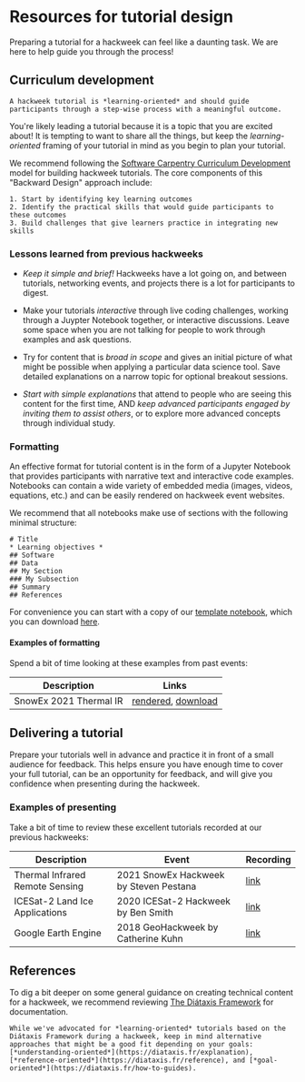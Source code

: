 # Resources for tutorial design

Preparing a tutorial for a hackweek can feel like a daunting task. We are here to help guide you through the process! 

## Curriculum development

```{important}
A hackweek tutorial is *learning-oriented* and should guide participants through a step-wise process with a meaningful outcome.
```

You're likely leading a tutorial because it is a topic that you are excited about! It is tempting to want to share all the things, but keep the *learning-oriented* framing of your tutorial in mind as you begin to plan your tutorial.

We recommend following the [Software Carpentry Curriculum Development](https://carpentries.github.io/curriculum-development/) model for building hackweek tutorials. The core components of this "Backward Design" approach include:

```{note}
1. Start by identifying key learning outcomes
2. Identify the practical skills that would guide participants to these outcomes
3. Build challenges that give learners practice in integrating new skills
```

### Lessons learned from previous hackweeks

* *Keep it simple and brief!* Hackweeks have a lot going on, and between tutorials, networking events, and projects there is a lot for participants to digest.

* Make your tutorials *interactive* through live coding challenges, working through a Juypter Notebook together, or interactive discussions. Leave some space when you are not talking for people to work through examples and ask questions.

* Try for content that is *broad in scope* and gives an initial picture of what might be possible when applying a particular data science tool. Save detailed explanations on a narrow topic for optional breakout sessions.

* *Start with simple explanations* that attend to people who are seeing this content for the first time, AND *keep advanced participants engaged by inviting them to assist others*, or to explore more advanced concepts through individual study.


### Formatting

An effective format for tutorial content is in the form of a Jupyter Notebook that provides participants with narrative text and interactive code examples. Notebooks can contain a wide variety of embedded media (images, videos, equations, etc.) and can be easily rendered on hackweek event websites.

We recommend that all notebooks make use of sections with the following minimal structure:
```
# Title
* Learning objectives *
## Software
## Data
## My Section
### My Subsection
## Summary
## References
```

For convenience you can start with a copy of our [template notebook](https://uwhackweek.github.io/jupyterbook-template/tutorials/example/tutorial-notebook.html), which you can download [here](https://github.com/uwhackweek/jupyterbook-template/raw/main/book/tutorials/example/tutorial-notebook.ipynb).


#### Examples of formatting

Spend a bit of time looking at these examples from past events:

| Description | Links |
| - | - |
| SnowEx 2021 Thermal IR | [rendered](https://snowex-hackweek.github.io/website/tutorials/thermal-ir/thermal-ir-tutorial.html), [download](https://github.com/snowex-hackweek/website/raw/main/book/tutorials/thermal-ir/thermal-ir-tutorial.ipynb) |


## Delivering a tutorial

Prepare your tutorials well in advance and practice it in front of a small audience for feedback. This helps ensure you have enough time to cover your full tutorial, can be an opportunity for feedback, and will give you confidence when presenting during the hackweek.

### Examples of presenting
Take a bit of time to review these excellent tutorials recorded at our previous hackweeks:

| Description | Event | Recording |
| - | - | - |
| Thermal Infrared Remote Sensing | 2021 SnowEx Hackweek by Steven Pestana | [link](https://www.youtube.com/watch?v=dkI0pVYclt0) |
| ICESat-2 Land Ice Applications | 2020 ICESat-2 Hackweek by Ben Smith | [link](https://www.youtube.com/watch?v=qtkVd2xc-U8) |
| Google Earth Engine | 2018 GeoHackweek by Catherine Kuhn | [link](https://www.youtube.com/watch?v=VMJ1ZO48cwU) |


## References

To dig a bit deeper on some general guidance on creating technical content for a hackweek, we recommend reviewing [The Diátaxis Framework](https://diataxis.fr) for documentation.

```{note}
While we've advocated for *learning-oriented* tutorials based on the Diátaxis Framework during a hackweek, keep in mind alternative approaches that might be a good fit depending on your goals: [*understanding-oriented*](https://diataxis.fr/explanation), [*reference-oriented*](https://diataxis.fr/reference), and [*goal-oriented*](https://diataxis.fr/how-to-guides).
```
